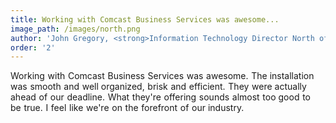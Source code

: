 ```yaml
---
title: Working with Comcast Business Services was awesome...
image_path: /images/north.png
author: 'John Gregory, <strong>Information Technology Director North of Boston Media Group</strong>'
order: '2'
---
```



Working with Comcast Business Services was awesome. The installation was smooth and well organized, brisk and efficient. They were actually ahead of our deadline. What they're offering sounds almost too good to be true. I feel like we're on the forefront of our industry.